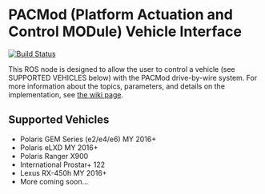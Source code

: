 # PACMod (Platform Actuation and Control MODule) Vehicle Interface #

[![Build Status](https://travis-ci.org/astuff/pacmod.svg?branch=master)](https://travis-ci.org/astuff/pacmod)

This ROS node is designed to allow the user to control a vehicle (see SUPPORTED VEHICLES below) with the PACMod drive-by-wire system. For more information about the topics, parameters, and details on the implementation, see [the wiki page](https://autonomoustuff.atlassian.net/wiki/spaces/RW/pages/17749288/PACMod+System).

## Supported Vehicles ##

- Polaris GEM Series (e2/e4/e6) MY 2016+
- Polaris eLXD MY 2016+
- Polaris Ranger X900
- International Prostar+ 122
- Lexus RX-450h MY 2016+
- More coming soon...
